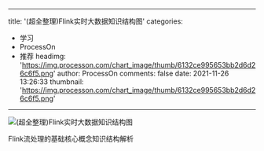 
---
title: '(超全整理)Flink实时大数据知识结构图'
categories: 
 - 学习
 - ProcessOn
 - 推荐
headimg: 'https://img.processon.com/chart_image/thumb/6132ce995653bb2d6d26c6f5.png'
author: ProcessOn
comments: false
date: 2021-11-26 13:26:33
thumbnail: 'https://img.processon.com/chart_image/thumb/6132ce995653bb2d6d26c6f5.png'
---

<div>   
<img class="thumb" alt="(超全整理)Flink实时大数据知识结构图" src="https://img.processon.com/chart_image/thumb/6132ce995653bb2d6d26c6f5.png" referrerpolicy="no-referrer">
<p>Flink流处理的基础核心概念知识结构解析</p>  
</div>
            